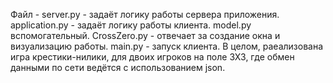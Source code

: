 Файл - server.py - задаёт логику работы сервера приложения.
application.py - задаёт логику работы клиента.
model.py вспомогательный.
CrossZero.py - отвечает за создание окна и визуализацию работы.
main.py - запуск клиента.
В целом, раеализована игра крестики-нилики, для двоих игроков на поле 3Х3, где обмен данными по сети ведётся с использованием json.
